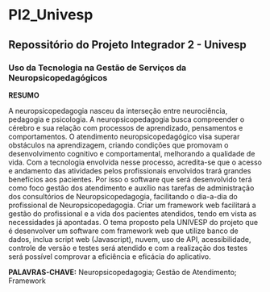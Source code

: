 # PI2_Univesp
## Repossitório do Projeto Integrador 2 - Univesp

### **Uso da Tecnologia na Gestão de Serviços da Neuropsicopedagógicos**

**RESUMO**

A neuropsicopedagogia nasceu da interseção entre neurociência, pedagogia e psicologia. A neuropsicopedagogia busca compreender o cérebro e sua relação com processos de aprendizado, pensamentos e comportamentos. O atendimento neuropsicopedagógico visa superar obstáculos na aprendizagem, criando condições que promovam o desenvolvimento cognitivo e comportamental, melhorando a qualidade de vida. Com a tecnologia envolvida nesse processo, acredita-se que o acesso e andamento das atividades pelos profissionais envolvidos trará grandes benefícios aos pacientes. Por isso o software que será desenvolvido terá como foco gestão dos atendimento e auxílio nas tarefas de administração dos consultórios de Neuropsicopedagogia, facilitando o dia-a-dia do profissional de Neuropsicopedagogia. Criar um framework web facilitará a gestão do profissional e a vida dos pacientes atendidos, tendo em vista as necessidades já apontadas. O tema proposto pela UNIVESP do projeto que é desenvolver um software com framework web que utilize banco de dados, inclua script web (Javascript), nuvem, uso de API, acessibilidade, controle de versão e testes será atendido e com a realização dos testes será possível comprovar a eficiência e eficácia do aplicativo.

**PALAVRAS-CHAVE:** Neuropsicopedagogia; Gestão de Atendimento; Framework
